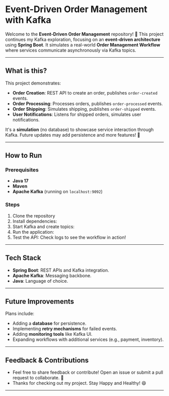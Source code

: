 # Event-Driven Order Management with Kafka

Welcome to the **Event-Driven Order Management** repository! 🎉 This project continues my Kafka exploration, focusing on an **event-driven architecture** using **Spring Boot**. It simulates a real-world **Order Management Workflow** where services communicate asynchronously via Kafka topics.

---

## What is this?
This project demonstrates:

- **Order Creation**: REST API to create an order, publishes `order-created` events.
- **Order Processing**: Processes orders, publishes `order-processed` events.
- **Order Shipping**: Simulates shipping, publishes `order-shipped` events.
- **User Notifications**: Listens for shipped orders, simulates user notifications.

It's a **simulation** (no database) to showcase service interaction through Kafka. Future updates may add persistence and more features! 🚀

---

## How to Run

### Prerequisites
- **Java 17**
- **Maven**
- **Apache Kafka** (running on `localhost:9092`)

### Steps
1. Clone the repository
2. Install dependencies:
3. Start Kafka and create topics:
4. Run the application:
5. Test the API:
   Check logs to see the workflow in action!

---

## Tech Stack
- **Spring Boot**: REST APIs and Kafka integration.
- **Apache Kafka**: Messaging backbone.
- **Java**: Language of choice.

---

## Future Improvements
Plans include:

- Adding a **database** for persistence.
- Implementing **retry mechanisms** for failed events.
- Adding **monitoring tools** like Kafka UI.
- Expanding workflows with additional services (e.g., payment, inventory).

---

## Feedback & Contributions

- Feel free to share feedback or contribute! Open an issue or submit a pull request to collaborate. 🌟
- Thanks for checking out my project. Stay Happy and Healthy! 😄
---



